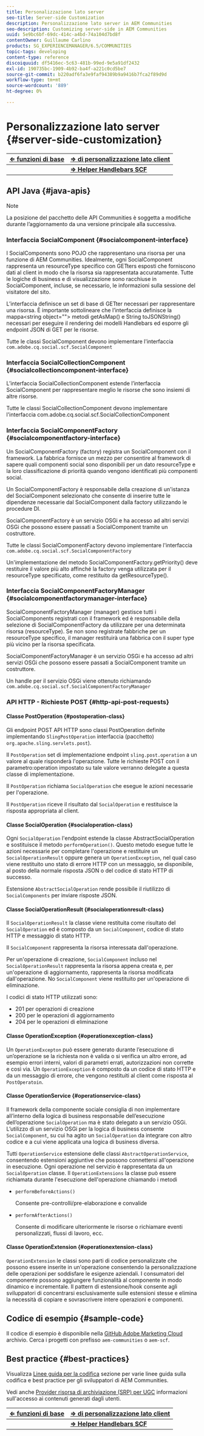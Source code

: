 ```yaml
---
title: Personalizzazione lato server
seo-title: Server-side Customization
description: Personalizzazione lato server in AEM Communities
seo-description: Customizing server-side in AEM Communities
uuid: 5e9bc6bf-69dc-414c-a4bd-74a104d7bd8f
contentOwner: Guillaume Carlino
products: SG_EXPERIENCEMANAGER/6.5/COMMUNITIES
topic-tags: developing
content-type: reference
discoiquuid: df5416ec-5c63-481b-99ed-9e5a91df2432
exl-id: 190735bc-1909-4b92-ba4f-a221c0cd5be7
source-git-commit: b220adf6fa3e9faf94389b9a9416b7fca2f89d9d
workflow-type: tm+mt
source-wordcount: '889'
ht-degree: 0%

---
```


# Personalizzazione lato server {#server-side-customization}

| **[⇐ funzioni di base](essentials.md)** | **[⇒ di personalizzazione lato client](client-customize.md)** |
|---|---|
|  | **[⇒ Helper Handlebars SCF](handlebars-helpers.md)** |

## API Java {#java-apis}

>[!NOTE]
>
>La posizione del pacchetto delle API Communities è soggetta a modifiche durante l’aggiornamento da una versione principale alla successiva.

### Interfaccia SocialComponent {#socialcomponent-interface}

I SocialComponents sono POJO che rappresentano una risorsa per una funzione di AEM Communities. Idealmente, ogni SocialComponent rappresenta un resourceType specifico con GETters esposti che forniscono dati al client in modo che la risorsa sia rappresentata accuratamente. Tutte le logiche di business e di visualizzazione sono racchiuse in SocialComponent, incluse, se necessario, le informazioni sulla sessione del visitatore del sito.

L’interfaccia definisce un set di base di GETter necessari per rappresentare una risorsa. È importante sottolineare che l’interfaccia definisce la mappa&lt;string object=&quot;&quot;> metodi getAsMap() e String toJSONString() necessari per eseguire il rendering dei modelli Handlebars ed esporre gli endpoint JSON di GET per le risorse.

Tutte le classi SocialComponent devono implementare l&#39;interfaccia `com.adobe.cq.social.scf.SocialComponent`

### Interfaccia SocialCollectionComponent {#socialcollectioncomponent-interface}

L’interfaccia SocialCollectionComponent estende l’interfaccia SocialComponent per rappresentare meglio le risorse che sono insiemi di altre risorse.

Tutte le classi SocialCollectionComponent devono implementare l&#39;interfaccia com.adobe.cq.social.scf.SocialCollectionComponent

### Interfaccia SocialComponentFactory {#socialcomponentfactory-interface}

Un SocialComponentFactory (factory) registra un SocialComponent con il framework. La fabbrica fornisce un mezzo per consentire al framework di sapere quali componenti social sono disponibili per un dato resourceType e la loro classificazione di priorità quando vengono identificati più componenti social.

Un SocialComponentFactory è responsabile della creazione di un&#39;istanza del SocialComponent selezionato che consente di inserire tutte le dipendenze necessarie dal SocialComponent dalla factory utilizzando le procedure DI.

SocialComponentFactory è un servizio OSGi e ha accesso ad altri servizi OSGi che possono essere passati a SocialComponent tramite un costruttore.

Tutte le classi SocialComponentFactory devono implementare l&#39;interfaccia `com.adobe.cq.social.scf.SocialComponentFactory`

Un&#39;implementazione del metodo SocialComponentFactory.getPriority() deve restituire il valore più alto affinché la factory venga utilizzata per il resourceType specificato, come restituito da getResourceType().

### Interfaccia SocialComponentFactoryManager {#socialcomponentfactorymanager-interface}

SocialComponentFactoryManager (manager) gestisce tutti i SocialComponents registrati con il framework ed è responsabile della selezione di SocialComponentFactory da utilizzare per una determinata risorsa (resourceType). Se non sono registrate fabbriche per un resourceType specifico, il manager restituirà una fabbrica con il super type più vicino per la risorsa specificata.

SocialComponentFactoryManager è un servizio OSGi e ha accesso ad altri servizi OSGi che possono essere passati a SocialComponent tramite un costruttore.

Un handle per il servizio OSGi viene ottenuto richiamando `com.adobe.cq.social.scf.SocialComponentFactoryManager`

### API HTTP - Richieste POST {#http-api-post-requests}

#### Classe PostOperation {#postoperation-class}

Gli endpoint POST API HTTP sono classi PostOperation definite implementando `SlingPostOperation` interfaccia (pacchetto) `org.apache.sling.servlets.post`).

Il `PostOperation` set di implementazione endpoint `sling.post.operation` a un valore al quale risponderà l&#39;operazione. Tutte le richieste POST con il parametro:operation impostato su tale valore verranno delegate a questa classe di implementazione.

Il `PostOperation` richiama `SocialOperation` che esegue le azioni necessarie per l&#39;operazione.

Il `PostOperation` riceve il risultato dal `SocialOperation` e restituisce la risposta appropriata al client.

#### Classe SocialOperation {#socialoperation-class}

Ogni `SocialOperation` l&#39;endpoint estende la classe AbstractSocialOperation e sostituisce il metodo `performOperation()`. Questo metodo esegue tutte le azioni necessarie per completare l&#39;operazione e restituire un `SocialOperationResult` oppure genera un `OperationException`, nel qual caso viene restituito uno stato di errore HTTP con un messaggio, se disponibile, al posto della normale risposta JSON o del codice di stato HTTP di successo.

Estensione `AbstractSocialOperation` rende possibile il riutilizzo di `SocialComponents` per inviare risposte JSON.

#### Classe SocialOperationResult {#socialoperationresult-class}

Il `SocialOperationResult` la classe viene restituita come risultato del `SocialOperation` ed è composto da un `SocialComponent`, codice di stato HTTP e messaggio di stato HTTP.

Il `SocialComponent` rappresenta la risorsa interessata dall&#39;operazione.

Per un&#39;operazione di creazione, `SocialComponent` incluso nel `SocialOperationResult` rappresenta la risorsa appena creata e, per un&#39;operazione di aggiornamento, rappresenta la risorsa modificata dall&#39;operazione. No `SocialComponent` viene restituito per un&#39;operazione di eliminazione.

I codici di stato HTTP utilizzati sono:

* 201 per operazioni di creazione
* 200 per le operazioni di aggiornamento
* 204 per le operazioni di eliminazione

#### Classe OperationException {#operationexception-class}

Un `OperationExcepton` può essere generato durante l’esecuzione di un’operazione se la richiesta non è valida o si verifica un altro errore, ad esempio errori interni, valori di parametri errati, autorizzazioni non corrette e così via. Un `OperationException` è composto da un codice di stato HTTP e da un messaggio di errore, che vengono restituiti al client come risposta al `PostOperatoin`.

#### Classe OperationService {#operationservice-class}

Il framework della componente sociale consiglia di non implementare all’interno della logica di business responsabile dell’esecuzione dell’operazione `SocialOperation` ma è stato delegato a un servizio OSGi. L’utilizzo di un servizio OSGi per la logica di business consente `SocialComponent`, su cui ha agito un `SocialOperation` da integrare con altro codice e a cui viene applicata una logica di business diversa.

Tutti `OperationService` estensione delle classi `AbstractOperationService`, consentendo estensioni aggiuntive che possono connettersi all&#39;operazione in esecuzione. Ogni operazione nel servizio è rappresentata da un `SocialOperation` classe. Il `OperationExtensions` la classe può essere richiamata durante l&#39;esecuzione dell&#39;operazione chiamando i metodi

* `performBeforeActions()`

   Consente pre-controlli/pre-elaborazione e convalide
* `performAfterActions()`

   Consente di modificare ulteriormente le risorse o richiamare eventi personalizzati, flussi di lavoro, ecc.

#### Classe OperationExtension {#operationextension-class}

`OperationExtension` le classi sono parti di codice personalizzate che possono essere inserite in un&#39;operazione consentendo la personalizzazione delle operazioni per soddisfare le esigenze aziendali. I consumatori del componente possono aggiungere funzionalità al componente in modo dinamico e incrementale. Il pattern di estensione/hook consente agli sviluppatori di concentrarsi esclusivamente sulle estensioni stesse e elimina la necessità di copiare e sovrascrivere intere operazioni e componenti.

## Codice di esempio {#sample-code}

Il codice di esempio è disponibile nella [GitHub Adobe Marketing Cloud](https://github.com/Adobe-Marketing-Cloud) archivio. Cerca i progetti con prefisso `aem-communities` o `aem-scf`.

## Best practice {#best-practices}

Visualizza [Linee guida per la codifica](code-guide.md) sezione per varie linee guida sulla codifica e best practice per gli sviluppatori di AEM Communities.

Vedi anche [Provider risorsa di archiviazione (SRP) per UGC](srp.md) informazioni sull&#39;accesso ai contenuti generati dagli utenti.

| **[⇐ funzioni di base](essentials.md)** | **[⇒ di personalizzazione lato client](client-customize.md)** |
|---|---|
|  | **[⇒ Helper Handlebars SCF](handlebars-helpers.md)** |
